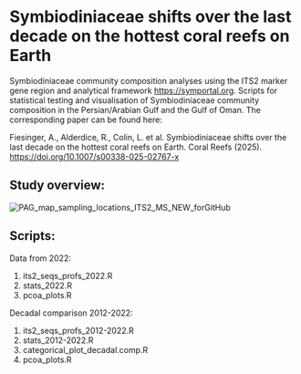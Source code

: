 # Symbiodiniaceae shifts over the last decade on the hottest coral reefs on Earth

Symbiodiniaceae community composition analyses using the ITS2 marker gene region and analytical framework https://symportal.org. Scripts for statistical testing and visualisation of Symbiodiniaceae community composition in the Persian/Arabian Gulf and the Gulf of Oman. The corresponding paper can be found here:

Fiesinger, A., Alderdice, R., Colin, L. et al. Symbiodiniaceae shifts over the last decade on the hottest coral reefs on Earth. Coral Reefs (2025). https://doi.org/10.1007/s00338-025-02767-x

## Study overview:

![PAG_map_sampling_locations_ITS2_MS_NEW_forGitHub](https://github.com/user-attachments/assets/e6d1496f-43e3-488a-b6ed-f3d516dfd382)



## Scripts:

Data from 2022:
1. its2_seqs_profs_2022.R
2. stats_2022.R
3. pcoa_plots.R

Decadal comparison 2012-2022:
1. its2_seqs_profs_2012-2022.R
2. stats_2012-2022.R
3. categorical_plot_decadal.comp.R
4. pcoa_plots.R



